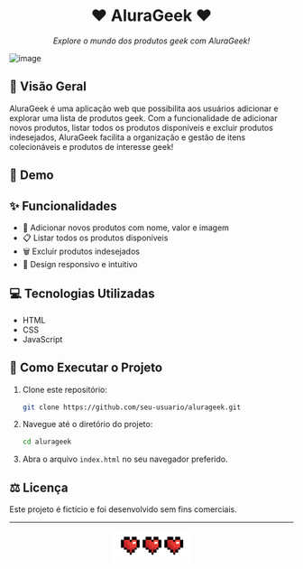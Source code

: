 <div align="center">
  <h1> ❤️ AluraGeek ❤️</h1>
  <p><em>Explore o mundo dos produtos geek com AluraGeek!</em></p>
</div>

![image](https://github.com/pamyszz/alura-geek/assets/153380356/9b421ce3-e54d-422f-83ff-8a448e932bab)


## 🌟 Visão Geral
AluraGeek é uma aplicação web que possibilita aos usuários adicionar e explorar uma lista de produtos geek. Com a funcionalidade de adicionar novos produtos, listar todos os produtos disponíveis e excluir produtos indesejados, AluraGeek facilita a organização e gestão de itens colecionáveis e produtos de interesse geek!
## 🚀 Demo

## ✨ Funcionalidades
- 📝 Adicionar novos produtos com nome, valor e imagem
- 📋 Listar todos os produtos disponíveis
- 🗑️ Excluir produtos indesejados
- 🎨 Design responsivo e intuitivo

## 💻 Tecnologias Utilizadas
- HTML
- CSS
- JavaScript

## 📖 Como Executar o Projeto
1. Clone este repositório:
    ```bash
    git clone https://github.com/seu-usuario/alurageek.git
    ```
2. Navegue até o diretório do projeto:
    ```bash
    cd alurageek
    ```
3. Abra o arquivo `index.html` no seu navegador preferido.

## ⚖️ Licença
Este projeto é fictício e foi desenvolvido sem fins comerciais.

---

<div align="center">
  <img src="./assets/coracao.png" alt="AluraGeek Logo">
</div>
